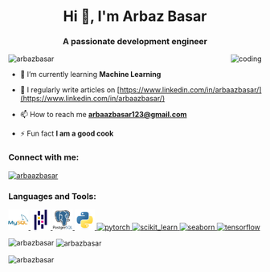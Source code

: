 <h1 align="center">Hi 👋, I'm Arbaz Basar</h1>
<h3 align="center">A passionate development engineer</h3>

<img align="right" alt="coding" widht="400" src="https://i.pinimg.com/originals/75/c2/f8/75c2f842863ae2df6b3ac2d0a4d63026.gif">

<p align="left"> <img src="https://komarev.com/ghpvc/?username=arbazbasar&label=Profile%20views&color=0e75b6&style=flat" alt="arbazbasar" /> </p>

- 🌱 I’m currently learning **Machine Learning**

- 📝 I regularly write articles on [https://www.linkedin.com/in/arbaazbasar/](https://www.linkedin.com/in/arbaazbasar/)

- 📫 How to reach me **arbaazbasar123@gmail.com**

- ⚡ Fun fact **I am a good cook**

<h3 align="left">Connect with me:</h3>
<p align="left">
<a href="https://linkedin.com/in/arbaazbasar" target="blank"><img align="center" src="https://raw.githubusercontent.com/rahuldkjain/github-profile-readme-generator/master/src/images/icons/Social/linked-in-alt.svg" alt="arbaazbasar" height="30" width="40" /></a>
</p>

<h3 align="left">Languages and Tools:</h3>
<p align="left"> <a href="https://www.mysql.com/" target="_blank" rel="noreferrer"> <img src="https://raw.githubusercontent.com/devicons/devicon/master/icons/mysql/mysql-original-wordmark.svg" alt="mysql" width="40" height="40"/> </a> <a href="https://pandas.pydata.org/" target="_blank" rel="noreferrer"> <img src="https://raw.githubusercontent.com/devicons/devicon/2ae2a900d2f041da66e950e4d48052658d850630/icons/pandas/pandas-original.svg" alt="pandas" width="40" height="40"/> </a> <a href="https://www.postgresql.org" target="_blank" rel="noreferrer"> <img src="https://raw.githubusercontent.com/devicons/devicon/master/icons/postgresql/postgresql-original-wordmark.svg" alt="postgresql" width="40" height="40"/> </a> <a href="https://www.python.org" target="_blank" rel="noreferrer"> <img src="https://raw.githubusercontent.com/devicons/devicon/master/icons/python/python-original.svg" alt="python" width="40" height="40"/> </a> <a href="https://pytorch.org/" target="_blank" rel="noreferrer"> <img src="https://www.vectorlogo.zone/logos/pytorch/pytorch-icon.svg" alt="pytorch" width="40" height="40"/> </a> <a href="https://scikit-learn.org/" target="_blank" rel="noreferrer"> <img src="https://upload.wikimedia.org/wikipedia/commons/0/05/Scikit_learn_logo_small.svg" alt="scikit_learn" width="40" height="40"/> </a> <a href="https://seaborn.pydata.org/" target="_blank" rel="noreferrer"> <img src="https://seaborn.pydata.org/_images/logo-mark-lightbg.svg" alt="seaborn" width="40" height="40"/> </a> <a href="https://www.tensorflow.org" target="_blank" rel="noreferrer"> <img src="https://www.vectorlogo.zone/logos/tensorflow/tensorflow-icon.svg" alt="tensorflow" width="40" height="40"/> </a> </p>

<p><img align="left" src="https://github-readme-stats.vercel.app/api/top-langs?username=arbazbasar&show_icons=true&locale=en&layout=compact" alt="arbazbasar" /></p>

<p>&nbsp;<img align="center" src="https://github-readme-stats.vercel.app/api?username=arbazbasar&show_icons=true&locale=en" alt="arbazbasar" /></p>

<p><img align="center" src="https://github-readme-streak-stats.herokuapp.com/?user=arbazbasar&" alt="arbazbasar" /></p>
